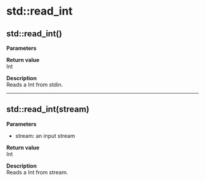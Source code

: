# std::read_int

## std::read_int()
**Parameters**  

**Return value**  
Int  

**Description**  
Reads a Int from stdin.

---

## std::read_int(stream)
**Parameters**  
* stream: an input stream

**Return value**  
Int  

**Description**  
Reads a Int from stream.